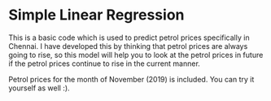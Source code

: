 # Simple Linear Regression
This is a basic code which is used to predict petrol prices specifically in Chennai. I have developed this by thinking that petrol prices are always going to rise, so this model will help you to look at the petrol prices in future if the petrol prices continue to rise in the current manner.

Petrol prices for the month of November (2019) is included. You can try it yourself as well :).
